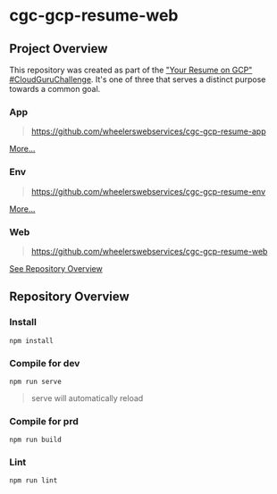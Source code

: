 # cgc-gcp-resume-web

## Project Overview

This repository was created as part of the ["Your Resume on GCP" #CloudGuruChallenge](https://acloudguru.com/blog/engineering/cloudguruchallenge-your-resume-on-gcp).
It's one of three that serves a distinct purpose towards a common goal.

### App
> https://github.com/wheelerswebservices/cgc-gcp-resume-app

[More...](https://github.com/wheelerswebservices/cgc-gcp-resume-app/blob/main/README.md)

### Env
> https://github.com/wheelerswebservices/cgc-gcp-resume-env

[More...](https://github.com/wheelerswebservices/cgc-gcp-resume-env/blob/main/README.md)

### Web
> https://github.com/wheelerswebservices/cgc-gcp-resume-web

[See Repository Overview](#repository-overview)

## Repository Overview

### Install

```
npm install
```

### Compile for dev

```
npm run serve
```
> serve will automatically reload

### Compile for prd

```
npm run build
```

### Lint

```
npm run lint
```
